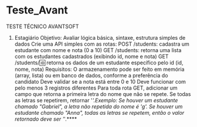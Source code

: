 # Teste_Avant

TESTE TÉCNICO AVANTSOFT

 1. Estagiário
Objetivo: Avaliar lógica básica, sintaxe, estrutura simples de dados
Crie uma API simples com as rotas:
POST /students: cadastra um estudante com nome e nota (0 a 10)
GET /students: retorna uma lista com os estudantes cadastrados (exibindo id, nome e nota)
GET /students/:id: retorna os dados de um estudante específico pelo id (id, nome, nota)
Requisitos:
O armazenamento pode ser feito em memória (array, lista) ou em banco de dados, conforme a preferência do candidato
Deve validar se a nota está entre 0 e 10
Deve funcionar com pelo menos 3 registros diferentes
Para toda rota GET, adicionar um campo que retorna a primeira letra do nome que não se repete. Se todas as letras se repetirem, retornar '_'.
​​Exemplo: Se houver um estudante chamado "Gabriel", a letra não repetida do nome é 'g'. Se houver um estudante chamado "Anna", todas as letras se repetem, então o valor retornado deve ser '_'.****

